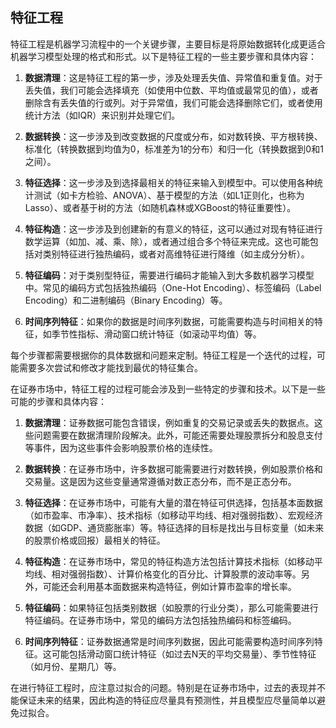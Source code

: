 ## 特征工程



特征工程是机器学习流程中的一个关键步骤，主要目标是将原始数据转化成更适合机器学习模型处理的格式和形式。以下是特征工程的一些主要步骤和具体内容：

1. **数据清理**：这是特征工程的第一步，涉及处理丢失值、异常值和重复值。对于丢失值，我们可能会选择填充（如使用中位数、平均值或最常见的值），或者删除含有丢失值的行或列。对于异常值，我们可能会选择删除它们，或者使用统计方法（如IQR）来识别并处理它们。

2. **数据转换**：这一步涉及到改变数据的尺度或分布，如对数转换、平方根转换、标准化（转换数据到均值为0，标准差为1的分布）和归一化（转换数据到0和1之间）。

3. **特征选择**：这一步涉及到选择最相关的特征来输入到模型中。可以使用各种统计测试（如卡方检验、ANOVA）、基于模型的方法（如L1正则化，也称为Lasso）、或者基于树的方法（如随机森林或XGBoost的特征重要性）。

4. **特征构造**：这一步涉及到创建新的有意义的特征，这可以通过对现有特征进行数学运算（如加、减、乘、除），或者通过组合多个特征来完成。这也可能包括对类别特征进行独热编码，或者对高维特征进行降维（如主成分分析）。

5. **特征编码**：对于类别型特征，需要进行编码才能输入到大多数机器学习模型中。常见的编码方式包括独热编码（One-Hot Encoding）、标签编码（Label Encoding）和二进制编码（Binary Encoding）等。

6. **时间序列特征**：如果你的数据是时间序列数据，可能需要构造与时间相关的特征，如季节性指标、滑动窗口统计特征（如滚动平均值）等。

每个步骤都需要根据你的具体数据和问题来定制。特征工程是一个迭代的过程，可能需要多次尝试和修改才能找到最优的特征集合。



在证券市场中，特征工程的过程可能会涉及到一些特定的步骤和技术。以下是一些可能的步骤和具体内容：

1. **数据清理**：证券数据可能包含错误，例如重复的交易记录或丢失的数据点。这些问题需要在数据清理阶段解决。此外，可能还需要处理股票拆分和股息支付等事件，因为这些事件会影响股票价格的连续性。

2. **数据转换**：在证券市场中，许多数据可能需要进行对数转换，例如股票价格和交易量。这是因为这些变量通常遵循对数正态分布，而不是正态分布。

3. **特征选择**：在证券市场中，可能有大量的潜在特征可供选择，包括基本面数据（如市盈率、市净率）、技术指标（如移动平均线、相对强弱指数）、宏观经济数据（如GDP、通货膨胀率）等。特征选择的目标是找出与目标变量（如未来的股票价格或回报）最相关的特征。

4. **特征构造**：在证券市场中，常见的特征构造方法包括计算技术指标（如移动平均线、相对强弱指数）、计算价格变化的百分比、计算股票的波动率等。另外，可能还会利用基本面数据来构造特征，例如计算市盈率的增长率。

5. **特征编码**：如果特征包括类别数据（如股票的行业分类），那么可能需要进行特征编码。在证券市场中，常见的编码方法包括独热编码和标签编码。

6. **时间序列特征**：证券数据通常是时间序列数据，因此可能需要构造时间序列特征。这可能包括滑动窗口统计特征（如过去N天的平均交易量）、季节性特征（如月份、星期几）等。

在进行特征工程时，应注意过拟合的问题。特别是在证券市场中，过去的表现并不能保证未来的结果，因此构造的特征应尽量具有预测性，并且模型应尽量简单以避免过拟合。